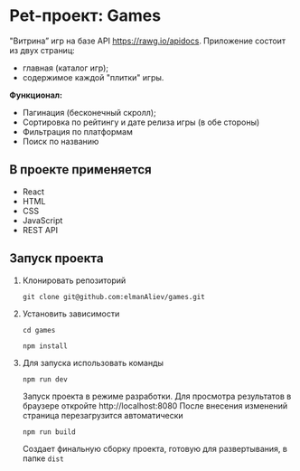 # Pet-проект: Games
"Витрина” игр на базе API https://rawg.io/apidocs.
Приложение состоит из двух страниц:
* главная (каталог игр);
* содержимое каждой "плитки" игры.

**Функционал:**
* Пагинация (бесконечный скролл);
* Сортировка по рейтингу и дате релиза игры (в обе стороны)
* Фильтрация по платформам
* Поиск по названию

## В проекте применяется
* React
* HTML
* CSS
* JavaScript
* REST API

## Запуск проекта

1. Клонировать репозиторий

    `git clone git@github.com:elmanAliev/games.git`

2. Установить зависимости

    `cd games`
    
    `npm install`

3. Для запуска использовать команды

    `npm run dev`

    Запуск проекта в режиме разработки.
    Для просмотра результатов в браузере откройте http://localhost:8080
    После внесения изменений страница перезагрузится автоматически

    `npm run build`

    Создает финальную сборку проекта, готовую для развертывания, в папке `dist`